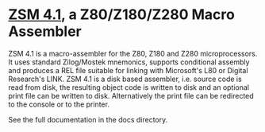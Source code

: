 # [ZSM 4.1](http://p112.sourceforge.net/index.php?zsm4), a Z80/Z180/Z280 Macro Assembler

ZSM 4.1 is a macro-assembler for the Z80, Z180 and Z280 microprocessors.
It uses standard Zilog/Mostek mnemonics, supports conditional assembly and
produces a REL file suitable for linking with Microsoft's L80 or Digital
Research's LINK. ZSM 4.1 is a disk based assembler, i.e. source code is
read from disk, the resulting object code is written to disk and an optional
print file can be written to disk. Alternatively the print file can be
redirected to the console or to the printer.

See the full documentation in the docs directory.

